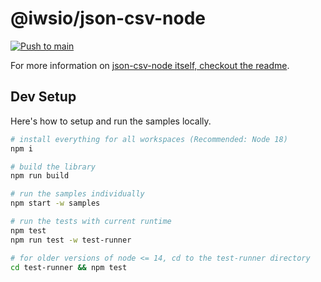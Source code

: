 # @iwsio/json-csv-node

[![Push to main](https://github.com/iwsllc/json-csv/actions/workflows/push-main.yml/badge.svg?branch=main)](https://github.com/iwsllc/json-csv/actions/workflows/push-main.yml)

For more information on [json-csv-node itself, checkout the readme](./package/README.md).

## Dev Setup
Here's how to setup and run the samples locally. 

```bash
# install everything for all workspaces (Recommended: Node 18)
npm i

# build the library
npm run build

# run the samples individually
npm start -w samples

# run the tests with current runtime
npm test
npm run test -w test-runner

# for older versions of node <= 14, cd to the test-runner directory
cd test-runner && npm test
```